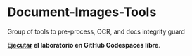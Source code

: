 # Document-Images-Tools
Group of tools to pre-process, OCR, and docs integrity guard

**[Ejecutar](https://codespaces.new/ernestosv73/Document-images?quickstart=1) el laboratorio en GitHub Codespaces libre**.
